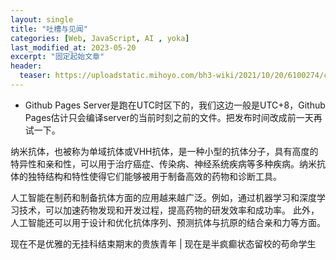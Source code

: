 ```yaml
---
layout: single
title: "吐槽与见闻"
categories: [Web, JavaScript, AI , yoka]
last_modified_at: 2023-05-20
excerpt: "固定起始文章"
header:
  teaser: https://uploadstatic.mihoyo.com/bh3-wiki/2021/10/20/6100274/c2e1b1e80c4c7b439e2888dcef42ee6f_7965043626809333549.jpg
---
```


* Github Pages Server是跑在UTC时区下的，我们这边一般是UTC+8，Github Pages估计只会编译server的当前时刻之前的文件。把发布时间改成前一天再试一下。

纳米抗体，也被称为单域抗体或VHH抗体，是一种小型的抗体分子，具有高度的特异性和亲和性，可以用于治疗癌症、传染病、神经系统疾病等多种疾病。纳米抗体的独特结构和特性使得它们能够被用于制备高效的药物和诊断工具。

人工智能在制药和制备抗体方面的应用越来越广泛。例如，通过机器学习和深度学习技术，可以加速药物发现和开发过程，提高药物的研发效率和成功率。
此外，人工智能还可以用于设计和优化抗体序列、预测抗体与抗原的结合亲和力等方面。

现在不是优雅的无挂科结束期末的贵族青年 | 现在是半疯癫状态留校的苟命学生
